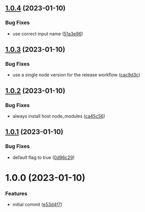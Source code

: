 ## [1.0.4](https://github.com/EricCrosson/typescript-action/compare/v1.0.3...v1.0.4) (2023-01-10)


### Bug Fixes

* use correct input name ([51a3e96](https://github.com/EricCrosson/typescript-action/commit/51a3e9627dc2651e09a7493883dabe90c150b22c))

## [1.0.3](https://github.com/EricCrosson/typescript-action/compare/v1.0.2...v1.0.3) (2023-01-10)


### Bug Fixes

* use a single node version for the release workflow ([cac9d3c](https://github.com/EricCrosson/typescript-action/commit/cac9d3c3dcaead4a2995f7f483aa2ecae7300686))

## [1.0.2](https://github.com/EricCrosson/typescript-action/compare/v1.0.1...v1.0.2) (2023-01-10)


### Bug Fixes

* always install host node_modules ([ca45c56](https://github.com/EricCrosson/typescript-action/commit/ca45c56cd94148c6376fb49da7d788b7933325a1))

## [1.0.1](https://github.com/EricCrosson/typescript-action/compare/v1.0.0...v1.0.1) (2023-01-10)


### Bug Fixes

* default flag to true ([0d96c29](https://github.com/EricCrosson/typescript-action/commit/0d96c299d662d4153f336aaa25adfe438a480a32))

# 1.0.0 (2023-01-10)


### Features

* initial commit ([e53d4f7](https://github.com/EricCrosson/typescript-action/commit/e53d4f77ff33fb63586da20def46a3f57275756f))

